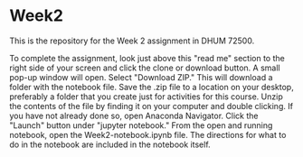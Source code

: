 # Week2
This is the repository for the Week 2 assignment in DHUM 72500. 

To complete the assignment, look just above this "read me" section to the right side of your screen and click the clone or download button. A small pop-up window will open. Select "Download ZIP." This will download a folder with the notebook file. Save the .zip file to a location on your desktop, preferably a folder that you create just for activities for this course. Unzip the contents of the file by finding it on your computer and double clicking. If you have not already done so, open Anaconda Navigator. Click the "Launch" button under "jupyter notebook." From the open and running notebook, open the Week2-notebook.ipynb file. The directions for what to do in the notebook are included in the notebook itself. 

